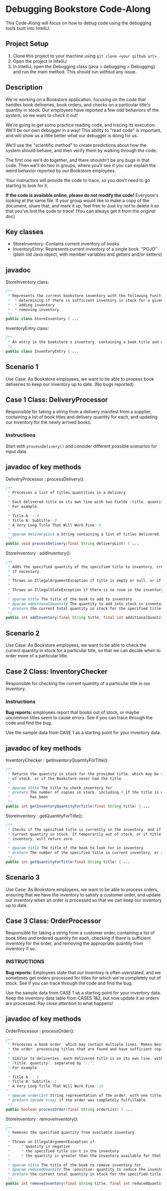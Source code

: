 # Debugging Bookstore Code-Along

This Code-Along will focus on how to debug code using the debugging tools built into IntelliJ. 

## Project Setup

1. Clone this project to your machine using `git clone <your github url>`
2. Open the project in IntelliJ
3. In IntelliJ, open the Debugging class (java > debugging > Debugging) and run the main method. This should run without any issue.



Description
-----------

We're working on a Bookstore application, focusing on the code that handles book deliveries, book orders, and checks on a particular title's quantity in stock. Our employees have reported a few odd behaviors of the system, so we want to check it out!

We're going to get some practice reading code, and tracing its execution. We'll be our own debugger in a way! This ability to "read code" is important, and will show us a little better what our debugger is doing for us.

We'll use the "scientific method" to create predictions about how the system should behave, and then verify them by walking through the code.

The first one we'll do together, and there shouldn't be any bugs in that code. Then we'll do two in groups, where you'll see if you can explain the weird behavior reported by our Bookstore employees.

Your instructors will provide the code to trace, so you don't need to go starting to look for it.

**If the code is available online, please do not modify the code!** Everyone's looking at the same file. If your group would like to make a copy of the document, share that, and mark it up, feel free to Just try not to delete it so that you've lost the code to trace! (You can always get it from the original doc)

Key classes
-----------

*   StoreInventory: Contains current inventory of books
*   InventoryEntry: Represents current inventory of a single book. "POJO" (plain old Java object, with member variables and getters and/or setters)

javadoc
-------

StoreInventory class:

~~~ java
/**
 * Represents the current bookstore inventory with the following functionality:
 *  * determining if there is sufficient inventory in stock for a given title
 *  * adding inventory
 *  * removing inventory.
 */
public class StoreInventory { ...
~~~

InventoryEntry class:

~~~ java
/**
 * An entry in the bookstore's inventory, containing a book title and quantity in stock.
 */
public class InventoryEntry { ...
~~~

Scenario 1
--------

Use Case: As Bookstore employees, we want to be able to process book deliveries to keep our inventory up to date. (No bugs reported)

Case 1 Class: DeliveryProcessor
-------------------------------

Responsible for taking a string from a delivery manifest from a supplier, containing a list of book titles and delivery quantity for each, and updating our inventory for the newly arrived books.

### Instructions

Start with `processDelivery()` and consider different possible scenarios for input data.

javadoc of key methods
----------------------

DeliveryProcessor : processDelivery():
~~~ java
/**
 * Processes a list of titles/quantities in a delivery.
 *
 * Each delivered title on its own line with two fields (title, quantity) separated by "::".
 * For example:
 *
 * Title A :: 4
 * Title B: Subtitle::3
 * A Very Long Title That Will Work Fine::0
 *
 * @param deliveryList a String containing a list of titles delivered, with their quantities.
 */
public void processDelivery(final String deliveryList) { ...
~~~

StoreInventory : addInventory():

~~~ java
/**
 * Adds the specified quantity of the specified title to inventory, creating a new entry
 * if necessary.
 *
 * Throws an IllegalArgumentException if title is empty or null, or if quantity is negative
 *
 * Throws an IllegalStateException if there is no room in the inventory for another title.
 *
 * @param title The title of the book to add to inventory
 * @param additionalQuantity The quantity to add into stock in inventory
 * @return the current total quantity in stock for the specified title
 */
public int addInventory(final String title, final int additionalQuantity) { ...
~~~

Scenario 2
--------

Use Case: As Bookstore employees, we want to be able to check the current quantity in stock for a particular title, so that we can decide when to order more of a particular title.

Case 2 Class: InventoryChecker
------------------------------

Responsible for checking the current quantity of a particular title in our inventory.

### Instructions

**Bug reports:** employees report that books out of stock, or maybe uncommon titles seem to cause errors. See if you can trace through the code and find the bug.

Use the sample data from CASE 1 as a starting point for your inventory data.

javadoc of key methods
----------------------

InventoryChecker : getInventoryQuantityForTitle():

~~~ java
/**
 * Returns the quantity in stock for the provided title, which may be 0 if the title is out
 * of stock, or if the Bookstore never had the title.
 *
 * @param title The title to check inventory for
 * @return The number of copies in stock, including 0 if the title is out of stock or never
 *         has been
 */
public int getInventoryQuantityForTitle(final String title) { ...
~~~

StoreInventory : getQuantityForTitle():

~~~ java
/**
 * Checks if the specified title is currently in the inventory, and if so, returns the
 * current quantity in stock. If temporarily out of stock, or if title was never in the
 * inventory, will return zero.
 *
 * @param title The title of the book to look for in inventory
 * @return The number of the specified title in current inventory, or zero if none found.
 */
public int getQuantityForTitle(final String title) { ...
~~~

Scenario 3
--------

Use Case: As Bookstore employees, we want to be able to process orders, ensuring that we have the inventory to satisfy a customer order, and update our inventory when an order is processed so that we can keep our inventory up to date.

Case 3 Class: OrderProcessor
----------------------------

Responsible for taking a string from a customer order, containing a list of book titles and ordered quantity for each, checking if there is sufficient inventory for the order, and removing the appropriate quantity from inventory if so.

### INSTRUCTIONS

**Bug reports:** Employees state that our inventory is often overstated, and we sometimes get orders processed for titles for which we're completely out of stock. See if you can trace through the code and find the bug.

Use the sample data from CASE 1 as a starting point for your inventory data. Keep the inventory data table from CASES 1&2, but now update it as orders are processed. Pay close attention to what happens!

javadoc of key methods
----------------------

OrderProcessor : processOrder():
~~~ java
/**
 * Processes a book order, which may contain multiple lines. Makes best effort to fulfill
 * the order, processing titles that are found and have sufficient copies in stock.
 *
 * Similar to deliveries, each delivered title is on its own line, with two fields
 * (title, quantity), separated by "::".
 * For example:
 *
 * Title A :: 1
 * Title B: Subtitle::1 
 * A Very Long Title That Will Work Fine::10
*
 * @param orderList String representation of the order, with one title/quantity pair per line
 * @return {@code true} if the order was completely fulfillable
 */
public boolean processOrder(final String orderList) { ...
~~~

StoreInventory : removeInventory():

~~~ java
/**
 * Removes the specified quantity from available inventory.
 *
 * Throws an IllegalArgumentException if:
 *     * quantity is negative
 *     * the specified title isn't in the inventory
 *     * the quantity is greater than the inventory available for that title
 *
 * @param title The title of the book to remove inventory for
 * @param reducedQuantity The (positive) quantity to reduce the inventory quantity by
 * @return the current total quantity in stock for the specified title
 */
public int removeInventory(final String title, final int reducedQuantity) { ...
~~~
